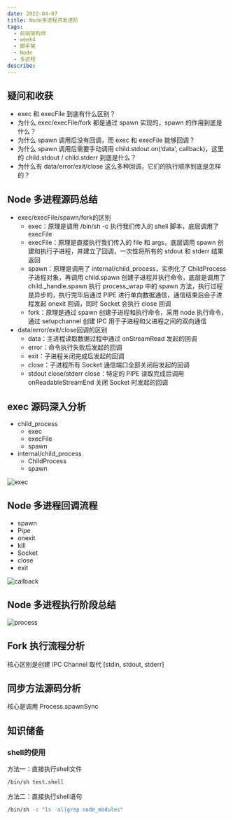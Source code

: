 ```yaml
---
date: 2022-04-07
title: Node多进程开发进阶
tags:
  - 前端架构师
  - week4
  - 脚手架
  - Node
  - 多进程
describe:
---
```


## 疑问和收获

- exec 和 execFile 到底有什么区别？
- 为什么 exec/execFile/fork 都是通过 spawn 实现的，spawn 的作用到底是什么？
- 为什么 spawn 调用后没有回调，而 exec 和 execFile 能够回调？
- 为什么 spawn 调用后需要手动调用 child.stdout.on(‘data’, callback)，这里的 child.stdout / child.stderr 到底是什么？
- 为什么有 data/error/exit/close 这么多种回调，它们的执行顺序到底是怎样的？



## Node 多进程源码总结

- exec/execFile/spawn/fork的区别
  - exec：原理是调用 /bin/sh -c 执行我们传入的 shell 脚本，底层调用了 execFile
  - execFile：原理是直接执行我们传入的 file 和 args，底层调用 spawn 创建和执行子进程，并建立了回调，一次性将所有的 stdout 和 stderr 结果返回
  - spawn：原理是调用了 internal/child_process，实例化了 ChildProcess 子进程对象，再调用 child.spawn 创建子进程并执行命令，底层是调用了 child._handle.spawn 执行 process_wrap 中的 spawn 方法，执行过程是异步的，执行完毕后通过 PIPE 进行单向数据通信，通信结束后会子进程发起 onexit 回调，同时 Socket 会执行 close 回调
  - fork：原理是通过 spawn 创建子进程和执行命令，采用 node 执行命令，通过 setupchannel 创建 IPC 用于子进程和父进程之间的双向通信
- data/error/exit/close回调的区别
  - data：主进程读取数据过程中通过 onStreamRead 发起的回调
  - error：命令执行失败后发起的回调
  - exit：子进程关闭完成后发起的回调
  - close：子进程所有 Socket 通信端口全部关闭后发起的回调
  - stdout close/stderr close：特定的 PIPE 读取完成后调用 onReadableStreamEnd 关闭 Socket 时发起的回调



## exec 源码深入分析

- child_process
  - exec
  - execFile
  - spawn
- internal/child_process
  - ChildProcess
  - spawn

![exec](https://oss.filway.cn/filway-blog/5fe4a45008e8401916001488.jpg)



## Node 多进程回调流程

- spawn
- Pipe
- onexit
- kill
- Socket
- close
- exit

![callback](https://oss.filway.cn/filway-blog/5fe4a466088f524d11521434.jpg)



## Node 多进程执行阶段总结

![process](https://oss.filway.cn/filway-blog/5fe4a47508628fd714141060.jpg)



## Fork 执行流程分析

核心区别是创建 IPC Channel 取代 [stdin, stdout, stderr]



## 同步方法源码分析

核心是调用 Process.spawnSync



## 知识储备



### shell的使用

方法一：直接执行shell文件

```bash
/bin/sh test.shell
```

方法二：直接执行shell语句

```bash
/bin/sh -c "ls -al|grep node_modules"
```